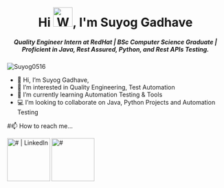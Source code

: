 <h1 align="center">Hi <img src="https://raw.githubusercontent.com/nixin72/nixin72/master/wave.gif"
         alt="Waving hand animated gif"
         height="45"
         width="45" />, I'm Suyog Gadhave</h1>
<h5 align="center">
Quality Engineer Intern at RedHat | BSc Computer Science Graduate | Proficient in Java, Rest Assured, Python, and Rest APIs Testing.
</h5>
<p align="left"> <img src="https://komarev.com/ghpvc/?username=Suyog0516&label=Profile%20views&color=0e75b6&style=flat" alt="Suyog0516" /> </p>
<p>

- 👋 Hi, I’m Suyog Gadhave,
- 👀 I’m interested in Quality Engineering, Test Automation
- 🌱 I’m currently learning Automation Testing & Tools
- 💻 I’m looking to collaborate on Java, Python Projects and Automation Testing

#📫 How to reach me...

[<img align="left" alt="# | LinkedIn" width="100px" src="https://img.shields.io/badge/LinkedIn-0077B5?style=for-the-badge&logo=linkedin&logoColor=white"/>](https://www.linkedin.com/in/suyog-gadhave-b7424b248/)
[<img align="left" alt="#" width="100px" src="https://img.shields.io/badge/Instagram-E4405F?style=for-the-badge&logo=instagram&logoColor=white" />](https://www.instagram.com/gadhave_suyog/)

<!---
Suyog0516/Suyog0516 is a ✨ special ✨ repository because its `README.md` (this file) appears on your GitHub profile.
You can click the Preview link to take a look at your changes.
--->
